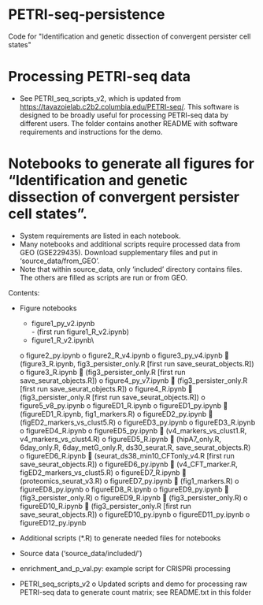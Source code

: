 # PETRI-seq-persistence
Code for "Identification and genetic dissection of convergent persister cell states"

# Processing PETRI-seq data
-	See PETRI_seq_scripts_v2, which is updated from https://tavazoielab.c2b2.columbia.edu/PETRI-seq/. This software is designed to be broadly useful for processing PETRI-seq data by different users. The folder contains another README with software requirements and instructions for the demo.

# Notebooks to generate all figures for  “Identification and genetic dissection of convergent persister cell states”. 
- System requirements are listed in each notebook.
- Many notebooks and additional scripts require processed data from GEO (GSE229435). Download supplementary files and put in ‘source_data/from_GEO’.
- Note that within source_data, only ‘included’ directory contains files. The others are filled as scripts are run or from GEO.

Contents:
-	Figure notebooks
 	- figure1_py_v2.ipynb\
                - (first run figure1_R_v2.ipynb)
 	- figure1_R_v2.ipynb\

    o	figure2_py.ipynb
    o	figure2_R_v4.ipynb
    o	figure3_py_v4.ipynb
        	(figure3_R.ipynb, fig3_persister_only.R [first run save_seurat_objects.R])
    o	figure3_R.ipynb
        	(fig3_persister_only.R [first run save_seurat_objects.R])
    o	figure4_py_v7.ipynb
        	(fig3_persister_only.R [first run save_seurat_objects.R])
    o	figure4_R.ipynb
        	(fig3_persister_only.R [first run save_seurat_objects.R])
    o	figure5_v8_py.ipynb
    o	figureED1_R.ipynb
    o	figureED1_py.ipynb
        	(figureED1_R.ipynb, fig1_markers.R)
    o	figureED2_py.ipynb
        	(figED2_markers_vs_clust5.R)
    o	figureED3_py.ipynb
    o	figureED3_R.ipynb
    o	figureED4_R.ipynb
    o	figureED5_py.ipynb
        	(v4_markers_vs_clust1.R, v4_markers_vs_clust4.R)
    o	figureED5_R.ipynb
        	(hipA7_only.R, 6day_only.R, 6day_metG_only.R, ds30_seurat.R, save_seurat_objects.R)
    o	figureED6_R.ipynb
        	(seurat_ds38_min10_CFTonly_v4.R [first run save_seurat_objects.R])
    o	figureED6_py.ipynb
        	(v4_CFT_marker.R, figED2_markers_vs_clust5.R)
    o	figureED7_R.ipynb
        	(proteomics_seurat_v3.R)
    o	figureED7_py.ipynb
        	(fig1_markers.R)
    o	figureED8_py.ipynb
    o	figureED8_R.ipynb
    o	figureED9_py.ipynb
        	(fig3_persister_only.R)
    o	figureED9_R.ipynb
        	(fig3_persister_only.R)
    o	figureED10_R.ipynb
        	(fig3_persister_only.R [first run save_seurat_objects.R])
    o	figureED10_py.ipynb
    o	figureED11_py.ipynb
    o	figureED12_py.ipynb

-	Additional scripts (*.R) to generate needed files for notebooks
-	Source data (‘source_data/included/’)
-	enrichment_and_p_val.py: example script for CRISPRi processing
-	PETRI_seq_scripts_v2
    o	Updated scripts and demo for processing raw PETRI-seq data to generate count matrix; see README.txt in this folder
